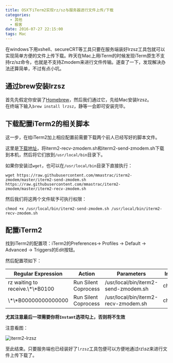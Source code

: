 ```yaml
---
title: OSX下iTerm2实现rz/sz与服务器进行文件上传/下载 
categories: 
  - 其他
  - 极客
date: 2016-07-27 22:15:00
tags: Mac
---
```


在windows下用xshell、secureCRT等工具只要在服务端装好lrzsz工具包就可以实现简单方便的文件上传下载。昨天在Mac上用iTerm的时候发现iTerm原生不支持rz/sz命令，也就是不支持Zmodem来进行文件传输。遂查了一下，发现解决办法还算简单，不过有点小坑。

<!--more-->

## 通过brew安装lrzsz

首先先假定你安装了[Homebrew](http://brew.sh/)，然后我们通过它，先给Mac安装lrzsz。  
在终端下输入`brew install lrzsz`，静等一会即可安装完毕。

## 下载配置iTerm2的相关脚本

这一步，在给iTerm2加上相应配置前需要下载两个前人已经写好的脚本文件。

这里是[下载地址](https://github.com/mmastrac/iterm2-zmodem)，将iterm2-recv-zmodem.sh和iterm2-send-zmodem.sh下载到本机，然后将它们放到`/usr/local/bin`目录下。

如果你安装过`wget`，也可以在`/usr/local/bin`目录下直接执行：

`wget https://raw.githubusercontent.com/mmastrac/iterm2-zmodem/master/iterm2-send-zmodem.sh https://raw.githubusercontent.com/mmastrac/iterm2-zmodem/master/iterm2-recv-zmodem.sh`

然后我们将这两个文件赋予可执行权限：

`chmod +x /usr/local/bin/iterm2-send-zmodem.sh /usr/local/bin/iterm2-recv-zmodem.sh`

## 配置iTerm2

找到iTerm2的配置项：iTerm2的Preferences-> Profiles -> Default -> Advanced -> Triggers的Edit按钮。

然后配置项如下：

|Regular Expression|Action|Parameters|Instant|
|---|---|---|---|
|rz waiting to receive.\\\*\\\*B0100|Run Silent Coprocess|/usr/local/bin/iterm2-send-zmodem.sh|checked|
|\\\*\\\*B00000000000000|Run Silent Coprocess|/usr/local/bin/iterm2-recv-zmodem.sh|checked|

**尤其注意最后一项需要你将`Instant`选项勾上，否则将不生效**

注意看图：

![iterm2-lrzsz](https://img.piegg.cn/iterm2-lrzsz.png)

至此结束。只要服务端也已经装好了`lrzsz`工具包便可以方便地通过rz\sz来进行文件上传下载了。